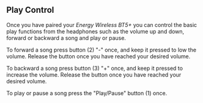 ## Play Control

Once you have paired your *Energy Wireless BT5+* you can control the basic play functions from the headphones such as the volume up and down, forward or backward a song and play or pause.

To forward a song press button (2) "-" once, and keep it pressed to low the volume. Release the button once you have reached your desired volume. 

To backward a song press button (3) "+" once, and keep it pressed to increase the volume. Release the button once you have reached your desired volume. 

To play or pause a song press the "Play/Pause" button (1) once.
